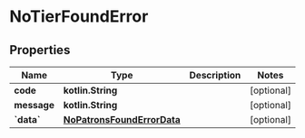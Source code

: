 
# NoTierFoundError

## Properties
| Name | Type | Description | Notes |
| ------------ | ------------- | ------------- | ------------- |
| **code** | **kotlin.String** |  |  [optional] |
| **message** | **kotlin.String** |  |  [optional] |
| **&#x60;data&#x60;** | [**NoPatronsFoundErrorData**](NoPatronsFoundErrorData.md) |  |  [optional] |



